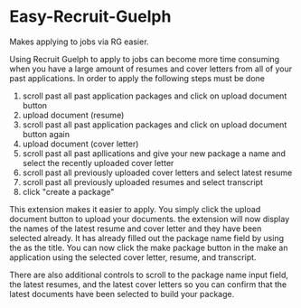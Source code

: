 # Easy-Recruit-Guelph
Makes applying to jobs via RG easier.

Using Recruit Guelph to apply to jobs can become more time consuming when you have a large amount of resumes and cover letters
from all of your past applications. 
In order to apply the following steps must be done
  1. scroll past all past application packages and click on upload document button
  2. upload document (resume)
  3. scroll past all past application packages and click on upload document button again
  4. upload document (cover letter)
  5. scroll past all past apllications and give your new package a name and select the recently uploaded cover letter
  6. scroll past all previously uploaded cover letters and select latest resume
  7. scroll past all previously uploaded resumes and select transcript
  8. click "create a package"
  
This extension makes it easier to apply. You simply click the upload document button to upload your documents. the extension
will now display the names of the latest resume and cover letter and they have been selected already. It has already filled out 
the package name field by using the <job id> <organization> as the title. You can now click the make package button in the
make an application using the selected cover letter, resume, and transcript.

There are also additional controls to scroll to the package name input field, the latest resumes, and the latest cover letters so 
you can confirm that the latest documents have been selected to build your package.
